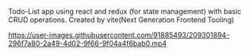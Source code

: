 Todo-List app using react and redux (for state management) with basic CRUD operations.
Created by vite(Next Generation Frontend Tooling)

https://user-images.githubusercontent.com/91885493/209301894-296f7a80-2a49-4d02-9f66-9f04a4f6bab0.mp4
